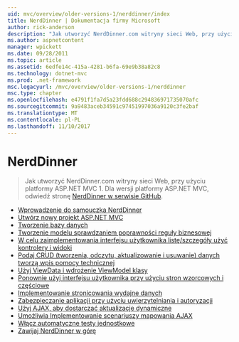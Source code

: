 ```yaml
---
uid: mvc/overview/older-versions-1/nerddinner/index
title: NerdDinner | Dokumentacja firmy Microsoft
author: rick-anderson
description: "Jak utworzyć NerdDinner.com witryny sieci Web, przy użyciu platformy ASP.NET MVC 1. Użycie programu ASP.NET MVC 3 odwiedź stronę nerddinner w witrynie GitHub."
ms.author: aspnetcontent
manager: wpickett
ms.date: 09/28/2011
ms.topic: article
ms.assetid: 6edfe14c-415a-4281-b6fa-69e9b38a82c8
ms.technology: dotnet-mvc
ms.prod: .net-framework
msc.legacyurl: /mvc/overview/older-versions-1/nerddinner
msc.type: chapter
ms.openlocfilehash: e4791f1fa7d5a23fdd688c294836971735070afc
ms.sourcegitcommit: 9a9483aceb34591c97451997036a9120c3fe2baf
ms.translationtype: MT
ms.contentlocale: pl-PL
ms.lasthandoff: 11/10/2017
---
```

<a name="nerddinner"></a>NerdDinner
====================
> Jak utworzyć NerdDinner.com witryny sieci Web, przy użyciu platformy ASP.NET MVC 1. Dla wersji platformy ASP.NET MVC, odwiedź stronę [NerdDinner w serwisie GitHub](https://github.com/AspNetMVPSamples/NerdDinner).


- [Wprowadzenie do samouczka NerdDinner](introducing-the-nerddinner-tutorial.md)
- [Utwórz nowy projekt ASP.NET MVC](create-a-new-aspnet-mvc-project.md)
- [Tworzenie bazy danych](create-a-database.md)
- [Tworzenie modelu sprawdzaniem poprawności reguły biznesowej](build-a-model-with-business-rule-validations.md)
- [W celu zaimplementowania interfejsu użytkownika listę/szczegóły użyć kontrolery i widoki](use-controllers-and-views-to-implement-a-listingdetails-ui.md)
- [Podaj CRUD (tworzenia, odczytu, aktualizowanie i usuwanie) danych tworzą wpis pomocy technicznej](provide-crud-create-read-update-delete-data-form-entry-support.md)
- [Użyj ViewData i wdrożenie ViewModel klasy](use-viewdata-and-implement-viewmodel-classes.md)
- [Ponownie użyj interfejsu użytkownika przy użyciu stron wzorcowych i częściowe](re-use-ui-using-master-pages-and-partials.md)
- [Implementowanie stronicowania wydajne danych](implement-efficient-data-paging.md)
- [Zabezpieczanie aplikacji przy użyciu uwierzytelniania i autoryzacji](secure-applications-using-authentication-and-authorization.md)
- [Użyj AJAX, aby dostarczać aktualizacje dynamiczne](use-ajax-to-deliver-dynamic-updates.md)
- [Umożliwia Implementowanie scenariuszy mapowania AJAX](use-ajax-to-implement-mapping-scenarios.md)
- [Włącz automatyczne testy jednostkowe](enable-automated-unit-testing.md)
- [Zawijaj NerdDinner w górę](nerddinner-wrap-up.md)
